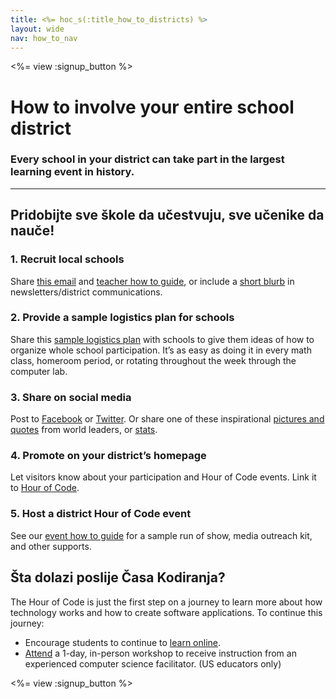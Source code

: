 ```yaml
---
title: <%= hoc_s(:title_how_to_districts) %>
layout: wide
nav: how_to_nav
---
```

<%= view :signup_button %>

# How to involve your entire school district

### Every school in your district can take part in the largest learning event in history.

---

## Pridobijte sve škole da učestvuju, sve učenike da nauče!

### 1. Recruit local schools

Share [this email](<%= resolve_url('/promote/resources#sample-emails') %>) and [teacher how to guide](<%= resolve_url('/how-to') %>), or include a [short blurb](<%= resolve_url('/promote/stats') %>) in newsletters/district communications. <br />

### 2. Provide a sample logistics plan for schools

Share this [sample logistics plan](<%= localized_file('/files/HOC_Logistics_plan.pdf') %>) with schools to give them ideas of how to organize whole school participation. It’s as easy as doing it in every math class, homeroom period, or rotating throughout the week through the computer lab.

### 3. Share on social media

Post to [Facebook](https://www.facebook.com/sharer/sharer.php?u=http%3A%2F%2Fhourofcode.com%2Fus) or [Twitter](https://twitter.com/intent/tweet?url=http%3A%2F%2Fhourofcode.com&text=I%27m%20participating%20in%20this%20year%27s%20%23HourOfCode%2C%20are%20you%3F%20%40codeorg&original_referer=https%3A%2F%2Fwww.google.com%2Furl%3Fq%3Dhttps%253A%252F%252Ftwitter.com%252Fshare%253Fhashtags%253D%2526amp%253Brelated%253Dcodeorg%2526amp%253Btext%253DI%252527m%252Bparticipating%252Bin%252Bthis%252Byear%252527s%252B%252523HourOfCode%25252C%252Bare%252Byou%25253F%252B%252540codeorg%2526amp%253Burl%253Dhttp%25253A%25252F%25252Fhourofcode.com%26sa%3DD%26sntz%3D1%26usg%3DAFQjCNE1GLTUbKZfMlEh9Aj5w0iswz6PYQ&related=codeorg&hashtags=). Or share one of these inspirational [pictures and quotes](<%= resolve_url('/promote/resources#social') %>) from world leaders, or [stats](<%= resolve_url('/promote/stats') %>).

### 4. Promote on your district’s homepage

Let visitors know about your participation and Hour of Code events. Link it to [Hour of Code](<%= resolve_url('/') %>).

### 5. Host a district Hour of Code event

See our [event how to guide](<%= resolve_url('/how-to/events') %>) for a sample run of show, media outreach kit, and other supports.

## Šta dolazi poslije Časa Kodiranja?

The Hour of Code is just the first step on a journey to learn more about how technology works and how to create software applications. To continue this journey:

- Encourage students to continue to [learn online](<%= codeorg_url('/learn/beyond') %>).
- [Attend](<%= codeorg_url('/professional-development-workshops') %>) a 1-day, in-person workshop to receive instruction from an experienced computer science facilitator. (US educators only)

<%= view :signup_button %>